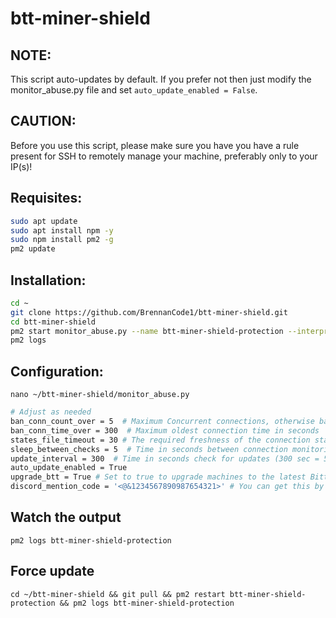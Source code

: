# btt-miner-shield

## NOTE:
This script auto-updates by default. If you prefer not then just modify the monitor_abuse.py file and set `auto_update_enabled = False`.

## CAUTION:
Before you use this script, please make sure you have you have a rule present for SSH to remotely manage your machine, preferably only to your IP(s)!

## Requisites:
```bash
sudo apt update
sudo apt install npm -y
sudo npm install pm2 -g
pm2 update
```

## Installation:
```bash
cd ~
git clone https://github.com/BrennanCode1/btt-miner-shield.git
cd btt-miner-shield
pm2 start monitor_abuse.py --name btt-miner-shield-protection --interpreter python3
pm2 logs
```

## Configuration:

`nano ~/btt-miner-shield/monitor_abuse.py`

```bash
# Adjust as needed
ban_conn_count_over = 5  # Maximum Concurrent connections, otherwise ban!
ban_conn_time_over = 300  # Maximum oldest connection time in seconds
states_file_timeout = 30 # The required freshness of the connection states file
sleep_between_checks = 5  # Time in seconds between connection monitoring
update_interval = 300  # Time in seconds check for updates (300 sec = 5 min)
auto_update_enabled = True
upgrade_btt = True # Set to true to upgrade machines to the latest Bittensor
discord_mention_code = '<@&1234567890987654321>' # You can get this by putting a \ in front of a mention and sending a message in discord GUI client
```


## Watch the output
`pm2 logs btt-miner-shield-protection`

## Force update
`cd ~/btt-miner-shield && git pull && pm2 restart btt-miner-shield-protection && pm2 logs btt-miner-shield-protection`
